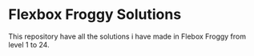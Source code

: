 # Flexbox Froggy Solutions

This repository have all the solutions i have made in Flebox Froggy from level 1 to 24.

<p align="center">
  <img src="(https://user-images.githubusercontent.com/106592392/180084320-a9d2201f-f000-4c32-a9f5-90b89f8fae70.gif)" alt="animated />
/p>
